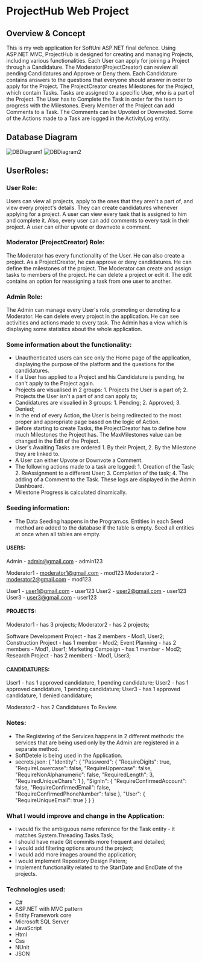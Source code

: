 # ProjectHub Web Project

## Overview & Concept

This is my web application for SoftUni ASP.NET final defence.
Using ASP.NET MVC, ProjectHub is designed for creating and managing Projects, including various functionalities. Each User can apply for joining a Project through a Candidature. The Moderator(ProjectCreator) can review all pending Candidatures and Approve or Deny them.
Each Candidature contains answers to the questions that everyone should answer in order to apply for the Project.
The ProjectCreator creates Milestones for the Project, which contain Tasks. Tasks are assigned to a specific User, who is a part of the Project. The User has to Complete the Task in order for the team to progress with the Milestones.
Every Member of the Project can add Comments to a Task. The Comments can be Upvoted or Downvoted. Some of the Actions made to a Task are logged in the ActivityLog entity.

## Database Diagram

![DBDiagram1](https://github.com/user-attachments/assets/2c083716-3700-4f6b-8038-0e3db08cb317)
![DBDiagram2](https://github.com/user-attachments/assets/fbbe0ab6-59f4-451d-b25a-26a645318882)

## UserRoles:

### User Role:

Users can view all projects, apply to the ones that they aren't a part of, and view every project's details. They can create candidatures whenever applying for a project. A user can view every task that is assigned to him and complete it. Also, every user can add comments to every task in their project. A user can either upvote or downvote a comment.

### Moderator (ProjectCreator) Role:

The Moderator has every functionality of the User. He can also create a project. As a ProjectCreator, he can approve or deny candidatures. He can define the milestones of the project. The Moderator can create and assign tasks to members of the project. He can delete a project or edit it. The edit contains an option for reassigning a task from one user to another.

### Admin Role:

The Admin can manage every User's role, promoting or demoting to a Moderator. He can delete every project in the application. He can see activities and actions made to every task. The Admin has a view which is displaying some statistics about the whole application.

### Some information about the functionality:

- Unauthenticated users can see only the Home page of the application, displaying the purpose of the platform and the questions for the candidatures.
- If a User has applied to a Project and his Candidature is pending, he can't apply to the Project again.
- Projects are visualised in 2 groups: 1. Projects the User is a part of; 2. Projects the User isn't a part of and can apply to;
- Candidatures are visualied in 3 groups: 1. Pending; 2. Approved; 3. Denied;
- In the end of every Action, the User is being redirected to the most proper and appropriate page based on the logic of Action.
- Before starting to create Tasks, the ProjectCreator has to define how much Milestones the Project has. The MaxMilestones value can be changed in the Edit of the Project.
- User's Awaiting Tasks are ordered 1. By their Project, 2. By the Milestone they are linked to.
- A User can either Upvote or Downvote a Comment.
- The following actions made to a task are logged: 1. Creation of the Task; 2. ReAssignment to a different User; 3. Completion of the task; 4. The adding of a Comment to the Task. These logs are displayed in the Admin Dashboard.
- Milestone Progress is calculated dinamically.

### Seeding information:

- The Data Seeding happens in the Program.cs. Entities in each Seed method are added to the database if the table is empty. Seed all entities at once when all tables are empty.

#### USERS:

Admin - admin@gmail.com - admin123

Moderator1 - moderator1@gmail.com - mod123
Moderator2 - moderator2@gmail.com - mod123

User1 - user1@gmail.com - user123
User2 - user2@gmail.com - user123
User3 - user3@gmail.com - user123

#### PROJECTS:

Moderator1 - has 3 projects;
Moderator2 - has 2 projects;

Software Development Project - has 2 members - Mod1, User2;
Construction Project - has 1 member - Mod2;
Event Planning - has 2 members - Mod1, User1;
Marketing Campaign - has 1 member - Mod2;
Research Project - has 2 members - Mod1, User3;

#### CANDIDATURES:

User1 - has 1 approved candidature, 1 pending candidature;
User2 - has 1 approved candidature, 1 pending candidature;
User3 - has 1 approved candidature, 1 denied candidature;

Moderator2 - has 2 Candidatures To Review.

### Notes:

- The Registering of the Services happens in 2 different methods: the services that are being used only by the Admin are registered in a separate method.
- SoftDetele is being used in the Application.
- secrets.json:
  {
  "Identity": {
  "Password": {
  "RequireDigits": true,
  "RequireLowercase": false,
  "RequireUppercase": false,
  "RequireNonAlphanumeric": false,
  "RequiredLength": 3,
  "RequiredUniqueChars": 1
  },
  "SignIn": {
  "RequireConfirmedAccount": false,
  "RequireConfirmedEmail": false,
  "RequireConfirmedPhoneNumber": false
  },
  "User": {
  "RequireUniqueEmail": true
  }
  }
  }

### What I would improve and change in the Application:

- I would fix the ambiguous name reference for the Task entity - it matches System.Threading.Tasks.Task;
- I should have made Git commits more frequent and detailed;
- I would add filtering options around the project;
- I would add more images around the application;
- I would implement Repository Design Patern;
- Implement functionality related to the StartDate and EndDate of the projects.

### Technologies used:

- C#
- ASP.NET with MVC pattern
- Entity Framework core
- Microsoft SQL Server
- JavaScript
- Html
- Css
- NUnit
- JSON
